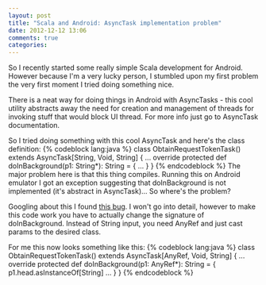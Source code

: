 ```yaml
---
layout: post
title: "Scala and Android: AsyncTask implementation problem"
date: 2012-12-12 13:06
comments: true
categories: 
---
```

So I recently started some really simple Scala development for Android. However because I'm a very lucky person, I stumbled upon my first problem the very first moment I tried doing something nice.

There is a neat way for doing things in Android with AsyncTasks - this cool utility abstracts away the need for creation and management of threads for invoking stuff that would block UI thread. For more info just go to AsyncTask documentation.

So I tried doing something with this cool AsyncTask and here's the class definition:
{% codeblock lang:java %}
class ObtainRequestTokenTask() extends AsyncTask[String, Void, String] {
...
override protected def doInBackground(p1: String*): String = {
...
}
}
{% endcodeblock %}
The major problem here is that this thing compiles. Running this on Android emulator I got an exception suggesting that doInBackground is not implemented (it's abstract in AsyncTask)... So where's the problem?

Googling about this I found [this bug](https://issues.scala-lang.org/browse/SI-1459). I won't go into detail, however to make this code work you have to actually change the signature of doInBackground. Instead of String input, you need AnyRef and just cast params to the desired class.

For me this now looks something like this:
{% codeblock lang:java %}
class ObtainRequestTokenTask() extends AsyncTask[AnyRef, Void, String] {
...
override protected def doInBackground(p1: AnyRef*): String = {
p1.head.asInstanceOf[String]
...
}
}
{% endcodeblock %}